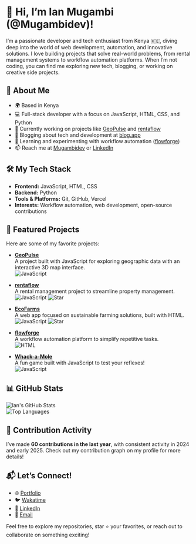 # 👋 Hi, I’m Ian Mugambi (@Mugambidev)!

I’m a passionate developer and tech enthusiast from Kenya 🇰🇪, diving deep into the world of web development, automation, and innovative solutions. I love building projects that solve real-world problems, from rental management systems to workflow automation platforms. When I’m not coding, you can find me exploring new tech, blogging, or working on creative side projects.

## 🚀 About Me
- 🌍 Based in Kenya
- 💻 Full-stack developer with a focus on JavaScript, HTML, CSS, and Python
- 🔧 Currently working on projects like [GeoPulse](https://github.com/Mugambidev/GeoPulse) and [rentaflow](https://github.com/Mugambidev/rentaflow)
- 📝 Blogging about tech and development at [blog.app](https://github.com/Mugambidev/blog_app)
- 🌱 Learning and experimenting with workflow automation ([flowforge](https://github.com/Mugambidev/flowforge))
- 📫 Reach me at [Mugambidev](https://wonderful.dev/Mugambidev) or [LinkedIn](https://linkedin.com/in/ivan-mugambi)

## 🛠️ My Tech Stack
- **Frontend:** JavaScript, HTML, CSS
- **Backend:** Python
- **Tools & Platforms:** Git, GitHub, Vercel
- **Interests:** Workflow automation, web development, open-source contributions

## 🌟 Featured Projects
Here are some of my favorite projects:

- **[GeoPulse](https://github.com/Mugambidev/GeoPulse)**  
  A project built with JavaScript for exploring geographic data with an interactive 3D map interface.  
  ![JavaScript](https://img.shields.io/badge/-JavaScript-yellow)

- **[rentaflow](https://github.com/Mugambidev/rentaflow)**  
  A rental management project to streamline property management.  
  ![JavaScript](https://img.shields.io/badge/-JavaScript-yellow) ![Star](https://img.shields.io/github/stars/Mugambidev/rentaflow)

- **[EcoFarms](https://github.com/Mugambidev/EcoFarms)**  
  A web app focused on sustainable farming solutions, built with HTML.  
 ![JavaScript](https://img.shields.io/badge/-JavaScript-yellow) ![Star](https://img.shields.io/github/stars/Mugambidev/EcoFarms)

- **[flowforge](https://github.com/Mugambidev/flowforge)**  
  A workflow automation platform to simplify repetitive tasks.  
 ![HTML](https://img.shields.io/badge/-HTML-red)

- **[Whack-a-Mole](https://github.com/Mugambidev/Whack-a-Mole)**  
  A fun game built with JavaScript to test your reflexes!  
  ![JavaScript](https://img.shields.io/badge/-JavaScript-yellow)

## 📊 GitHub Stats
![Ian's GitHub Stats](https://github-readme-stats.vercel.app/api?username=Mugambidev&show_icons=true&theme=tokyonight)  
![Top Languages](https://github-readme-stats.vercel.app/api/top-langs/?username=Mugambidev&layout=compact&theme=tokyonight)

## 📅 Contribution Activity
I’ve made **60 contributions in the last year**, with consistent activity in 2024 and early 2025. Check out my contribution graph on my profile for more details!

## 📬 Let’s Connect!
- 🌐 [Portfolio](https://portfolio.snackwyflows-projects.vercel.app/)
- 🐦 [Wakatime](https://wakatime.com/@Mugambidev)
- 💼 [LinkedIn](https://linkedin.com/in/ivan-mugambi)
- 📧 [Email](kinotimoe@gmail.com)

Feel free to explore my repositories, star ⭐ your favorites, or reach out to collaborate on something exciting!
